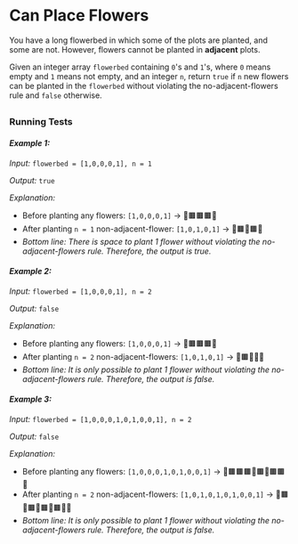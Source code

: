 
# Can Place Flowers

You have a long flowerbed in which some of the plots are planted, and some are not. However, flowers cannot be planted in **adjacent** plots.


Given an integer array `flowerbed` containing `0`'s and `1`'s, where `0` means empty and `1` means not empty, and an integer `n`, return `true` if `n` new flowers can be planted in the `flowerbed` without violating the no-adjacent-flowers rule and `false` otherwise.
##
### Running Tests

#### ***Example 1:***

*Input:* `flowerbed = [1,0,0,0,1], n = 1`

*Output:* `true`

*Explanation:*
- Before planting any flowers: `[1,0,0,0,1]` → 🌻🟫🟫🟫🌻
- After planting `n = 1` non-adjacent-flower: `[1,0,1,0,1]` → 🌻🟫🌻🟫🌻
- *Bottom line: There is space to plant 1 flower without violating the no-adjacent-flowers rule. Therefore, the output is true.*

#### ***Example 2:***

*Input:* `flowerbed = [1,0,0,0,1], n = 2`

*Output:* `false`

*Explanation:*
- Before planting any flowers: `[1,0,0,0,1]` → 🌻🟫🟫🟫🌻
- After planting `n = 2` non-adjacent-flowers: `[1,0,1,0,1]` → 🌻🟫🌻❌🌻
- *Bottom line: It is only possible to plant 1 flower without violating the no-adjacent-flowers rule. Therefore, the output is false.*

#### ***Example 3:***

*Input:* `flowerbed = [1,0,0,0,1,0,1,0,0,1], n = 2`

*Output:* `false`

*Explanation:*
- Before planting any flowers: `[1,0,0,0,1,0,1,0,0,1]` → 🌻🟫🟫🟫🌻🟫🌻🟫🟫🌻
- After planting `n = 2` non-adjacent-flowers: `[1,0,1,0,1,0,1,0,0,1]` → 🌻🟫🌻🟫🌻🟫🌻🟫❌🌻
- *Bottom line: It is only possible to plant 1 flower without violating the no-adjacent-flowers rule. Therefore, the output is false.*

